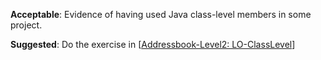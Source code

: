 <panel type="warning" header="`W5.4a` Can explain class-level members :star::star:" expanded no-close>
  <include src="../../book/oopDesign/classes/classLevelMembers/full.md" boilerplate />
</panel>

<!-- ==================================================================================================== -->

<panel type="warning" header="`W5.4b` Can implement class-level members :star::star:" expanded no-close>
  <include src="../../book/oopImplementation/classLevelMembers/full.md" boilerplate />
  <panel header=":dart: Evidence" expanded>

**Acceptable**: Evidence of having used Java class-level members in some project.

**Suggested**: Do the exercise in [[Addressbook-Level2: LO-ClassLevel]({{module_org}}/addressbook-level2/blob/master/doc/LearningOutcomes.md#use-class-level-members-lo-classlevel)]

<include src="submission.md" />

  </panel>
</panel>
